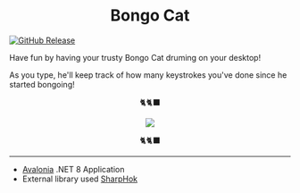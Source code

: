 <h1 align="center"> Bongo Cat </h1>

<a href="https://github.com/omejia10/BongoCat/releases/tag/v1.0.0"><img alt="GitHub Release" src="https://img.shields.io/github/v/release/omejia10/BongoCat?label=BongoCat&link=https%3A%2F%2Fgithub.com%2Fomejia10%2FBongoCat%2Freleases%2Fdownload%2Fv1.0.0%2FBongoCat.exe"/></a>

<p align="Justified">
  Have fun by having your trusty Bongo Cat druming on your desktop!
</p>
<p align="Justified">
  As you type, he'll keep track of how many keystrokes you've done since he started bongoing!
</p>
<p align="center">🐈🐈‍⬛</p>
<p align="center"> <img src="https://i.pinimg.com/originals/2d/55/0e/2d550e48e5fabf33543b51e4d8ccb335.gif" /> <p>
<p align="center">🐈🐈‍⬛</p>


---
- [Avalonia](https://avaloniaui.net/) .NET 8 Application 
- External library used [SharpHok](https://github.com/TolikPylypchuk/SharpHook)
